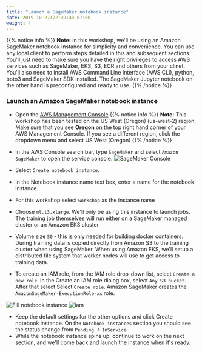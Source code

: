 ```yaml
---
title: "Launch a SageMaker notebook instance"
date: 2019-10-27T22:39:43-07:00
weight: 4
---
```


{{% notice info %}}
**Note:** In this workshop, we'll be using an Amazon SageMaker notebook instance for simplicity and convenience. You can use any local client to perform steps detailed in this and subsequent sections. You'll just need to make sure you have the right privileges to access AWS services such as SageMaker, EKS, S3, ECR and others from your clinet. You'll also need to install AWS Command Line Interface (AWS CLI), python, boto3 and SageMaker SDK installed. The SageMaker Jupyter notebook on the other hand is preconfigured and ready to use.
{{% /notice %}}

### Launch an Amazon SageMaker notebook instance

* Open the [AWS Management Console](https://console.aws.amazon.com/console/home)
{{% notice info %}}
**Note:** This workshop has been tested on the US West (Oregon) (us-west-2) region. Make sure that you see **Oregon** on the top right hand corner of your AWS Management Console. If you see a different region, click the dropdown menu and select US West (Oregon)
{{% /notice %}}

* In the AWS Console search bar, type `SageMaker` and select `Amazon SageMaker` to open the service console.
![SageMaker Console](/images/setup/setup_aws_console.png)
* Select `Create notebook instance`.
* In the Notebook instance name text box, enter a name for the notebook instance.
 * For this workshop select `workshop` as the instance name
 * Choose `ml.t3.xlarge`. We'll only be using this instance to launch jobs. The training job themselves will run either on a SageMaker managed cluster or an Amazon EKS cluster
 * Volume size `50` - this is only needed for building docker containers. During training data is copied directly from Amazon S3 to the training cluster when using SageMaker. When using Amazon EKS, we'll setup a distributed file system that worker nodes will use to get access to training data.
* To create an IAM role, from the IAM role drop-down list, select `Create a new role`. In the Create an IAM role dialog box, select `Any S3 bucket`. After that select Select `Create role`. Amazon SageMaker creates the `AmazonSageMaker-ExecutionRole-xx` role.

![Fill notebook instance](/images/setup/setup_fill_notebook.png)
![iam](/images/setup/notebook_iam.png)

* Keep the default settings for the other options and click Create notebook instance. On the `Notebook instances` section you should see the status change from `Pending` -> `InService`
* While the notebook instance spins up, continue to work on the next section, and we'll come back and launch the instance when it's ready.
